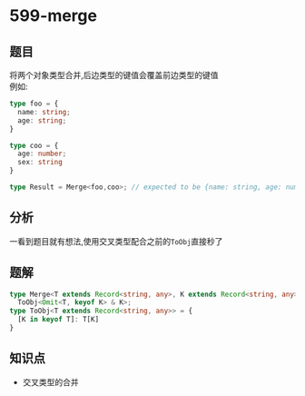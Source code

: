 # 599-merge
## 题目
将两个对象类型合并,后边类型的键值会覆盖前边类型的键值  
例如:
```ts
type foo = {
  name: string;
  age: string;
}

type coo = {
  age: number;
  sex: string
}

type Result = Merge<foo,coo>; // expected to be {name: string, age: number, sex: string}
```
## 分析
一看到题目就有想法,使用交叉类型配合之前的`ToObj`直接秒了
## 题解
```ts
type Merge<T extends Record<string, any>, K extends Record<string, any>> =
  ToObj<Omit<T, keyof K> & K>;
type ToObj<T extends Record<string, any>> = {
  [K in keyof T]: T[K]
}
```
## 知识点
- 交叉类型的合并